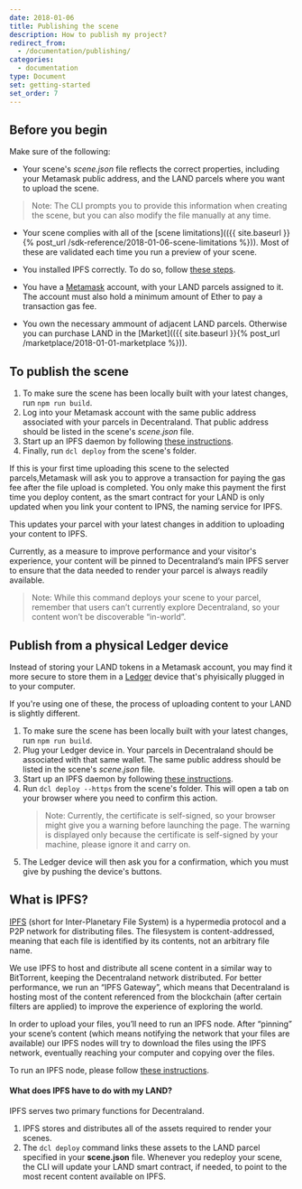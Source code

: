 ```yaml
---
date: 2018-01-06
title: Publishing the scene
description: How to publish my project?
redirect_from:
  - /documentation/publishing/
categories:
  - documentation
type: Document
set: getting-started
set_order: 7
---
```


## Before you begin

Make sure of the following:

- Your scene's _scene.json_ file reflects the correct properties, including your Metamask public address, and the LAND parcels where you want to upload the scene.

> Note: The CLI prompts you to provide this information when creating the scene, but you can also modify the file manually at any time.

- Your scene complies with all of the [scene limitations](({{ site.baseurl }}{% post_url /sdk-reference/2018-01-06-scene-limitations %})). Most of these are validated each time you run a preview of your scene.

* You installed IPFS correctly. To do so, follow [these steps](https://ipfs.io/docs/install/).

* You have a [Metamask](https://metamask.io/) account, with your LAND parcels assigned to it. The account must also hold a minimum amount of Ether to pay a transaction gas fee.

* You own the necessary ammount of adjacent LAND parcels. Otherwise you can purchase LAND in the [Market](({{ site.baseurl }}{% post_url /marketplace/2018-01-01-marketplace %})).

## To publish the scene

1.  To make sure the scene has been locally built with your latest changes, run `npm run build`.
2.  Log into your Metamask account with the same public address associated with your parcels in Decentraland. That public address should be listed in the scene's _scene.json_ file.
3.  Start up an IPFS daemon by following [these instructions](https://ipfs.io/docs/getting-started/).
4.  Finally, run `dcl deploy` from the scene's folder.

If this is your first time uploading this scene to the selected parcels,Metamask will ask you to approve a transaction for paying the gas fee after the file upload is completed. You only make this payment the first time you deploy content, as the smart contract for your LAND is only updated when you link your content to IPNS, the naming service for IPFS.

This updates your parcel with your latest changes in addition to uploading your content to IPFS.

Currently, as a measure to improve performance and your visitor's experience, your content will be pinned to Decentraland’s main IPFS server to ensure that the data needed to render your parcel is always readily available.

> Note: While this command deploys your scene to your parcel, remember that users can’t currently explore Decentraland, so your content won’t be discoverable “in-world”.

## Publish from a physical Ledger device

Instead of storing your LAND tokens in a Metamask account, you may find it more secure to store them in a [Ledger](https://www.ledger.com/) device that's phyisically plugged in to your computer.

If you're using one of these, the process of uploading content to your LAND is slightly different.

1.  To make sure the scene has been locally built with your latest changes, run `npm run build`.
2.  Plug your Ledger device in. Your parcels in Decentraland should be associated with that same wallet. The same public address should be listed in the scene's _scene.json_ file.
3.  Start up an IPFS daemon by following [these instructions](https://ipfs.io/docs/getting-started/).
4.  Run `dcl deploy --https` from the scene's folder. This will open a tab on your browser where you need to confirm this action.
    > Note: Currently, the certificate is self-signed, so your browser might give you a warning before launching the page. The warning is displayed only because the certificate is self-signed by your machine, please ignore it and carry on.
5.  The Ledger device will then ask you for a confirmation, which you must give by pushing the device's buttons.

## What is IPFS?

[IPFS](https://ipfs.io/) (short for Inter-Planetary File System) is a hypermedia protocol and a P2P network for distributing files. The filesystem is content-addressed, meaning that each file is identified by its contents, not an arbitrary file name.

We use IPFS to host and distribute all scene content in a similar way to BitTorrent, keeping the Decentraland network distributed. For better performance, we run an “IPFS Gateway”, which means that Decentraland is hosting most of the content referenced from the blockchain (after certain filters are applied) to improve the experience of exploring the world.

In order to upload your files, you’ll need to run an IPFS node. After “pinning” your scene’s content (which means notifying the network that your files are available) our IPFS nodes will try to download the files using the IPFS network, eventually reaching your computer and copying over the files.

To run an IPFS node, please follow [these instructions](https://ipfs.io/docs/getting-started/).

#### What does IPFS have to do with my LAND?

IPFS serves two primary functions for Decentraland.

1.  IPFS stores and distributes all of the assets required to render your scenes.
2.  The `dcl deploy` command links these assets to the LAND parcel specified in your **scene.json** file. Whenever you redeploy your scene, the CLI will update your LAND smart contract, if needed, to point to the most recent content available on IPFS.
